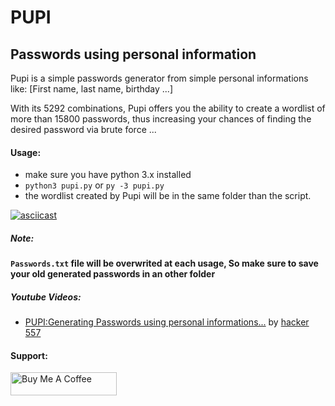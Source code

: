 # PUPI
## Passwords using personal information

Pupi is a simple passwords generator from simple personal informations like: [First name, last name, birthday ...]

With its 5292 combinations, Pupi offers you the ability to create a wordlist of more than 15800 passwords, thus increasing your chances of finding the desired password via brute force ...

#### Usage:
- make sure you have python 3.x installed 
- ``python3 pupi.py`` or ``py -3 pupi.py``
- the wordlist created by Pupi will be in the same folder than the script.

[![asciicast](https://asciinema.org/a/137214.png)](https://asciinema.org/a/137214)

##### Note: 
**``Passwords.txt`` file will be overwrited at each usage, So make sure to save your old generated passwords in an other folder**

##### Youtube Videos: 
- [PUPI:Generating Passwords using personal informations...](https://www.youtube.com/watch?v=juVcNsWDigM) by [hacker 557](https://www.youtube.com/channel/UCyO7gvGbvg0Tw79Fm8URjOw)

#### Support: 
<a href="https://www.buymeacoffee.com/michyamrane" target="_blank">
    <img width="170" height="37" alt="Buy Me A Coffee" src="https://camo.githubusercontent.com/031fc5a134cdca5ae3460822aba371e63f794233/68747470733a2f2f7777772e6275796d6561636f666665652e636f6d2f6173736574732f696d672f637573746f6d5f696d616765732f6f72616e67655f696d672e706e67">
</a>
